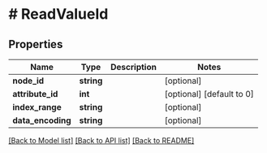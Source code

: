 # # ReadValueId

## Properties

Name | Type | Description | Notes
------------ | ------------- | ------------- | -------------
**node_id** | **string** |  | [optional]
**attribute_id** | **int** |  | [optional] [default to 0]
**index_range** | **string** |  | [optional]
**data_encoding** | **string** |  | [optional]

[[Back to Model list]](../../README.md#models) [[Back to API list]](../../README.md#endpoints) [[Back to README]](../../README.md)
